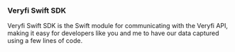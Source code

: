 <h3 className="h3-title">Veryfi Swift SDK</h3>

<p className="p-text">Veryfi Swift SDK is the Swift module for communicating with the Veryfi API, making it easy for developers like you and me to have our data captured using a few lines of code.</p>

